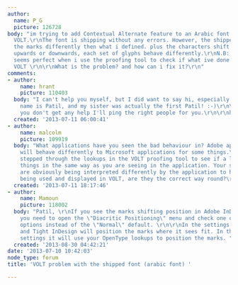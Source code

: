 ```yaml
---
author:
  name: P_G
  picture: 126728
body: "im trying to add Contextual Alternate feature to an Arabic font on Microsoft
  VOLT.\r\nThe font is shipping without any errors. However, the shipped font applies
  the marks differently then what i defined. plus the characters shift position either
  upwards or downwards, each set of glyphs behave differently.\r\nN.B: everything
  seems perfect when i use the proofing tool to check if what ive done is right on
  VOLT \r\n\r\nWhat is the problem? and how can i fix it?\r\n"
comments:
- author:
    name: hrant
    picture: 110403
  body: "I can't help you myself, but I did want to say hi, especially since your
    name is Patil, and my sister was actually the first Patil! :-)\r\n\r\nAnyway if
    you don't get any help I'll ping the right people for you.\r\n\r\nhhp\r\n"
  created: '2013-07-11 06:00:41'
- author:
    name: malcolm
    picture: 109919
  body: "What applications have you seen the bad behaviour in? Adobe applications
    will behave differently to Microsoft applications for some things.\r\nHave you
    stepped through the lookups in the VOLT proofing tool to see if a lookup is shifting
    things in the same way as you are seeing in the application. Your shift values
    are obviously being interpreted differently by the application to how they are
    being used and displayed in VOLT, are they the correct way round?\r\n"
  created: '2013-07-11 18:17:46'
- author:
    name: Mamoun
    picture: 118002
  body: "Patil, \r\nIf you see the marks shifting position in Adobe InDesign then
    you need to open the \"Diacritic Positioning\" menu and check one of the \"OpenType\"
    options instead of the \"Normal\" default. \r\n\r\nIn the settings of Loose, Normal,
    and Tight InDesign will position the marks where it sees fit. In the two OpenType
    settings it will use your OpenType lookups to position the marks. "
  created: '2013-08-30 04:42:21'
date: '2013-07-10 10:42:03'
node_type: forum
title: 'VOLT problem with the shipped font (arabic font) '

---
```

